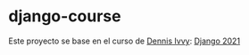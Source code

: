 # django-course

Este proyecto se base en el curso de [Dennis Ivvy](https://dennisivy.com/): [Django 2021](https://github.com/divanov11/Django-2021/)

